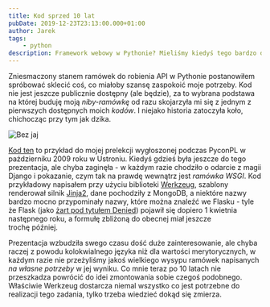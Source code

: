```yaml
---
title: Kod sprzed 10 lat
pubDate: 2019-12-23T23:13:00.000+01:00
author: Jarek
tags:
    - python
description: Framework webowy w Pythonie? Mieliśmy kiedyś tego bardzo dużo. Co się z nimi stało?
---
```


Zniesmaczony stanem ramówek do robienia API w Pythonie postanowiłem spróbować sklecić coś, co miałoby szansę zaspokoić moje potrzeby. Kod nie jest jeszcze publicznie dostępny (ale będzie), za to wybrana podstawa na której buduję moją _niby-ramówkę_ od razu skojarzyła mi się z jednym z pierwszych dostępnych moich _kodów_. I niejako historia zatoczyła koło, chichocząc przy tym jak dzika.

![Bez jaj](https://i.imgur.com/2mzFN4Oh.jpg)

[Kod ten](https://github.com/zgoda/pyconpl09) to przykład do mojej prelekcji wygłoszonej podczas PyconPL w październiku 2009 roku w Ustroniu. Kiedyś gdzieś była jeszcze do tego prezentacja, ale chyba zaginęła - w każdym razie chodziło o odarcie z magii Django i pokazanie, czym tak na prawdę wewnątrz jest _ramówka WSGI_. Kod przykładowy napisałem przy użyciu biblioteki [Werkzeug](https://werkzeug.palletsprojects.com/), szablony renderował silnik [Jinja2](https://jinja.palletsprojects.com/), dane pochodziły z MongoDB, a niektóre nazwy bardzo mocno przypominały nazwy, które można znaleźć we Flasku - tyle że Flask (jako [żart pod tytułem Denied](https://web.archive.org/web/20180514202042/http://lucumr.pocoo.org/2010/4/3/april-1st-post-mortem/)) pojawił się dopiero 1 kwietnia następnego roku, a formułę zbliżoną do obecnej miał jeszcze trochę później.

Prezentacja wzbudziła swego czasu dość duże zainteresowanie, ale chyba raczej z powodu kolokwialnego języka niż dla wartości merytorycznych, w każdym razie nie przeżyliśmy jakoś wielkiego wysypu ramówek napisanych _na własne potrzeby_ w jej wyniku. Co mnie teraz po 10 latach nie przeszkadza powrócić do idei zmontowania sobie czegoś podobnego. Właściwie Werkzeug dostarcza niemal wszystko co jest potrzebne do realizacji tego zadania, tylko trzeba wiedzieć dokąd się zmierza.
